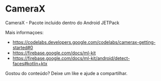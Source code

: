 # CameraX

CameraX - Pacote incluido dentro do Android JETPack

Mais informaçoes:
- https://codelabs.developers.google.com/codelabs/camerax-getting-started#0
- https://firebase.google.com/docs/ml-kit
- https://firebase.google.com/docs/ml-kit/android/detect-faces#kotlin+ktx


Gostou do conteúdo?
Deixe um like e ajude a compartilhar.
